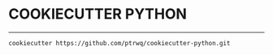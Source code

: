 # COOKIECUTTER PYTHON

***

```shell
cookiecutter https://github.com/ptrwq/cookiecutter-python.git
```